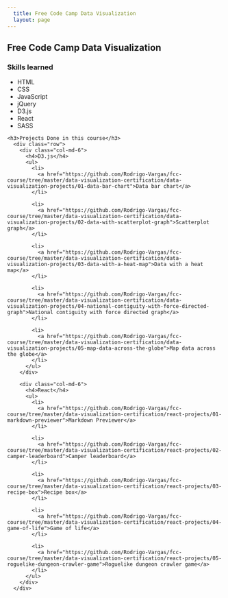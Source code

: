 ```yaml
---
  title: Free Code Camp Data Visualization
  layout: page
---
```

<div class="container">
  <div class="internal">
  <h2 class="internal-title">Free Code Camp Data Visualization</h2>
    <h3>Skills learned</h3>
    <ul>
      <li>HTML</li>
      <li>CSS</li>
      <li>JavaScript</li>
      <li>jQuery</li>
      <li>D3.js</li>
      <li>React</li>
      <li>SASS</li>
    </ul>

    <h3>Projects Done in this course</h3>
      <div class="row">
        <div class="col-md-6">
          <h4>D3.js</h4>
          <ul>
            <li>
              <a href="https://github.com/Rodrigo-Vargas/fcc-course/tree/master/data-visualization-certification/data-visualization-projects/01-data-bar-chart">Data bar chart</a>
            </li>

            <li>
              <a href="https://github.com/Rodrigo-Vargas/fcc-course/tree/master/data-visualization-certification/data-visualization-projects/02-data-with-scatterplot-graph">Scatterplot graph</a>
            </li>

            <li>
              <a href="https://github.com/Rodrigo-Vargas/fcc-course/tree/master/data-visualization-certification/data-visualization-projects/03-data-with-a-heat-map">Data with a heat map</a>
            </li>

            <li>
              <a href="https://github.com/Rodrigo-Vargas/fcc-course/tree/master/data-visualization-certification/data-visualization-projects/04-national-contiguity-with-force-directed-graph">National contiguity with force directed graph</a>
            </li>

            <li>
              <a href="https://github.com/Rodrigo-Vargas/fcc-course/tree/master/data-visualization-certification/data-visualization-projects/05-map-data-across-the-globe">Map data across the globe</a>
            </li>
          </ul>
        </div>

        <div class="col-md-6">
          <h4>React</h4>
          <ul>
            <li>
              <a href="https://github.com/Rodrigo-Vargas/fcc-course/tree/master/data-visualization-certification/react-projects/01-markdown-previewer">Markdown Previewer</a>
            </li>

            <li>
              <a href="https://github.com/Rodrigo-Vargas/fcc-course/tree/master/data-visualization-certification/react-projects/02-camper-leaderboard">Camper leaderboard</a>
            </li>

            <li>
              <a href="https://github.com/Rodrigo-Vargas/fcc-course/tree/master/data-visualization-certification/react-projects/03-recipe-box">Recipe box</a>
            </li>

            <li>
              <a href="https://github.com/Rodrigo-Vargas/fcc-course/tree/master/data-visualization-certification/react-projects/04-game-of-life">Game of life</a>
            </li>

            <li>
              <a href="https://github.com/Rodrigo-Vargas/fcc-course/tree/master/data-visualization-certification/react-projects/05-roguelike-dungeon-crawler-game">Roguelike dungeon crawler game</a>
            </li>
          </ul>
        </div>
      </div>
  </div>    
</div>
